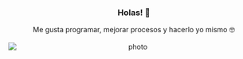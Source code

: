 <div align="center" markdown="1">
<h3> Holas! 👋 </h3>
Me gusta programar, mejorar procesos y hacerlo yo mismo 🤓
<br /><br />
<img style="display: block; margin: auto; align:center;" alt="photo" src="https://github-readme-stats.vercel.app/api?username=pedroditersimon&count_private=true&show_icons=true&theme=github_dark&border_radius=30&border_color=39D353&icon_color=39D353&title_color=fff" />
</div>
